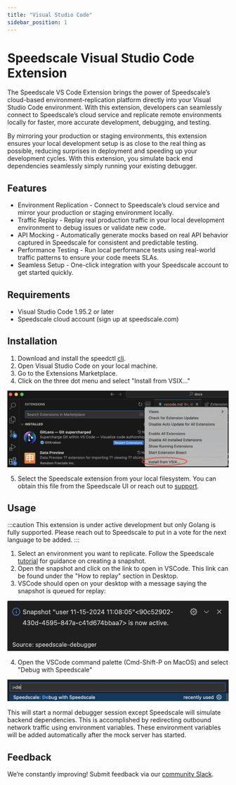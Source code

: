```yaml
---
title: "Visual Studio Code"
sidebar_position: 1
---
```


# Speedscale Visual Studio Code Extension

The Speedscale VS Code Extension brings the power of Speedscale’s cloud-based environment-replication platform directly into your Visual Studio Code environment. With this extension, developers can seamlessly connect to Speedscale’s cloud service and replicate remote environments locally for faster, more accurate development, debugging, and testing.

By mirroring your production or staging environments, this extension ensures your local development setup is as close to the real thing as possible, reducing surprises in deployment and speeding up your development cycles. With this extension, you simulate back end dependencies seamlessly simply running your existing debugger.

## Features

* Environment Replication - Connect to Speedscale’s cloud service and mirror your production or staging environment locally.
* Traffic Replay - Replay real production traffic in your local development environment to debug issues or validate new code.
* API Mocking - Automatically generate mocks based on real API behavior captured in Speedscale for consistent and predictable testing.
* Performance Testing - Run local performance tests using real-world traffic patterns to ensure your code meets SLAs.
* Seamless Setup - One-click integration with your Speedscale account to get started quickly.

## Requirements

* Visual Studio Code 1.95.2 or later
* Speedscale cloud account (sign up at speedscale.com)

## Installation

1. Download and install the speedctl [cli](../setup/install/cli.md).
2. Open Visual Studio Code on your local machine.
3. Go to the Extensions Marketplace.
4. Click on the three dot menu and select "Install from VSIX..."

![install](./vscode/install-vsix.png)

5. Select the Speedscale extension from your local filesystem. You can obtain this file from the Speedscale UI or reach out to [support](mailto:support@speedscale.com).

## Usage

:::caution
This extension is under active development but only Golang is fully supported. Please reach out to Speedscale to put in a vote for the next language to be added.
:::

1. Select an environment you want to replicate. Follow the Speedscale [tutorial](../tutorial.md) for guidance on creating a snapshot.
2. Open the snapshot and click on the link to open in VSCode. This link can be found under the "How to replay" section in Desktop.
3. VSCode should open on your desktop with a message saying the snapshot is queued for replay:

![ready](./vscode/snapshot-ready.png)

4. Open the VSCode command palette (Cmd-Shift-P on MacOS) and select "Debug with Speedscale"

![debug](./vscode/debug.png)

This will start a normal debugger session except Speedscale will simulate backend dependencies. This is accomplished by redirecting outbound network traffic using environment variables. These environment variables will be added automatically after the mock server has started.

## Feedback

We’re constantly improving! Submit feedback via our [community Slack](https://slack.speedscale.com).
